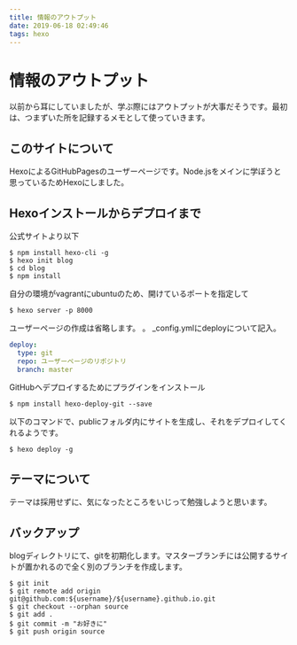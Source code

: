 ```yaml
---
title: 情報のアウトプット
date: 2019-06-18 02:49:46
tags: hexo
---
```


# 情報のアウトプット
以前から耳にしていましたが、学ぶ際にはアウトプットが大事だそうです。最初は、つまずいた所を記録するメモとして使っていきます。

## このサイトについて
HexoによるGitHubPagesのユーザーページです。Node.jsをメインに学ぼうと思っているためHexoにしました。

## Hexoインストールからデプロイまで
公式サイトより以下
```console
$ npm install hexo-cli -g
$ hexo init blog
$ cd blog
$ npm install
```

自分の環境がvagrantにubuntuのため、開けているポートを指定して
```console
$ hexo server -p 8000
```

ユーザーページの作成は省略します。
。
\_config.ymlにdeployについて記入。
```yml
deploy:
  type: git
  repo: ユーザーページのリポジトリ
  branch: master
```

GitHubへデプロイするためにプラグインをインストール
```console
$ npm install hexo-deploy-git --save
```

以下のコマンドで、publicフォルダ内にサイトを生成し、それをデプロイしてくれるようです。
```console
$ hexo deploy -g
```


## テーマについて
テーマは採用せずに、気になったところをいじって勉強しようと思います。

## バックアップ
blogディレクトリにて、gitを初期化します。マスターブランチには公開するサイトが置かれるので全く別のブランチを作成します。
```console
$ git init
$ git remote add origin git@github.com:${username}/${username}.github.io.git
$ git checkout --orphan source
$ git add .
$ git commit -m "お好きに"
$ git push origin source
```

